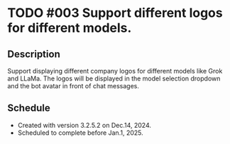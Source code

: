 # TODO #003 Support different logos for different models.

## Description

Support displaying different company logos for different models like Grok and LLaMa. The logos will be displayed in the model selection dropdown and the bot avatar in front of chat messages.

## Schedule

- Created with version 3.2.5.2 on Dec.14, 2024.
- Scheduled to complete before Jan.1, 2025.